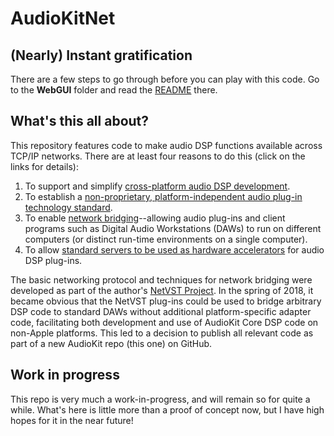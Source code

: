 # AudioKitNet
## (Nearly) Instant gratification
There are a few steps to go through before you can play with this code. Go to the **WebGUI** folder and read the [README](WebGui/README.md) there.

## What's this all about?
This repository features code to make audio DSP functions available across TCP/IP networks. There are at least four reasons to do this (click on the links for details):

1. To support and simplify [cross-platform audio DSP development](doc/cross-platform-dev.md).
2. To establish a [non-proprietary, platform-independent audio plug-in technology standard](doc/network-plugin-std.md).
3. To enable [network bridging](doc/network-bridging.md)--allowing audio plug-ins and client programs such as Digital Audio Workstations (DAWs) to run on different computers (or distinct run-time environments on a single computer).
4. To allow [standard servers to be used as hardware accelerators](doc/network-accel.md) for audio DSP plug-ins.

The basic networking protocol and techniques for network bridging were developed as part of the author's [NetVST Project](http://netvst.org/wiki). In the spring of 2018, it became obvious that the NetVST plug-ins could be used to bridge arbitrary DSP code to standard DAWs without additional platform-specific adapter code, facilitating both development and use of AudioKit Core DSP code on non-Apple platforms. This led to a decision to publish all relevant code as part of a new AudioKit repo (this one) on GitHub.

## Work in progress
This repo is very much a work-in-progress, and will remain so for quite a while. What's here is little more than a proof of concept now, but I have high hopes for it in the near future!
